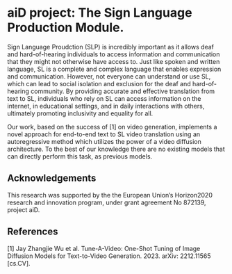 # aiD project: The Sign Language Production Module.

Sign Language Proudction (SLP) is incredibly important as it
allows deaf and hard-of-hearing individuals to access information and communication that they 
might not otherwise have access to. Just like spoken and written language, SL is a complete and 
complex language that enables expression and communication. However, not everyone can understand 
or use SL, which can lead to social isolation and exclusion for the deaf and hard-of-hearing community. 
By providing accurate and effective translation from text to SL, individuals who rely on SL can access 
information on the internet, 
in educational settings, and in daily interactions with others, ultimately promoting inclusivity and equality for all.

Our work, based on the success of [1] on video generation, implements a novel approach for end-to-end text to SL video translation using an autoregressive method which utilizes the power of a video diffusion architecture.
To the best of our knowledge there are no existing models that can directly perform this task, as previous models.


## Acknowledgements
This  research  was supported  by  the  the European Union’s Horizon2020 research and innovation program,
under grant agreement  No  872139,  project  aiD.

## References 
[1] Jay Zhangjie Wu et al. Tune-A-Video: One-Shot Tuning of Image Diffusion Models for Text-to-Video Generation. 2023. arXiv: 2212.11565 [cs.CV].

